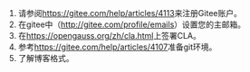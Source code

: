 1. 请参阅<a href="https://gitee.com/help/articles/4113" target="_blank">https://gitee.com/help/articles/4113</a>来注册Gitee账户。
2. 在gitee中（<a href="http://gitee.com/profile/emails" target="_blank">http://gitee.com/profile/emails</a>）设置您的主邮箱。
3. 在<a href="https://opengauss.org/zh/cla.html" target="_blank">https://opengauss.org/zh/cla.html</a>上签署CLA。
4. 参考<a href="https://gitee.com/help/articles/4107" target="_blank">https://gitee.com/help/articles/4107</a>准备git环境。
5. 了解博客格式。